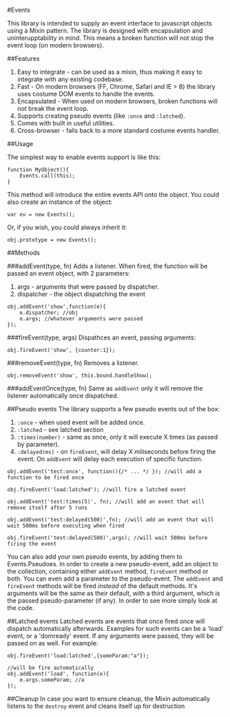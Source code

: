#Events


This library is intended to supply an event interface to javascript objects using a Mixin pattern.
The library is designed with encapsulation and uninterupptability in mind. This means a broken function will not stop
the event loop (on modern browsers).


##Features
  1. Easy to integrate - can be used as a mixin, thus making it easy to integrate with any existing codebase.
  2. Fast - On modern browsers (FF, Chrome, Safari and IE > 8) the library uses costume DOM events to handle the events.
  3. Encapsulated - When used on modern browsers, broken functions will not break the event loop.
  4. Supports creating pseudo events (like `:once` and `:latched`).
  5. Comes with built in useful utilities.
  6. Cross-browser - falls back to a more standard costume events handler.

##Usage

The simplest way to enable events support is like this:


    function MyObject(){
        Events.call(this);
    }


This method will introduce the entire events API onto the object.
You could also create an instance of the object:


    var ev = new Events();


Or, if you wish, you could always inherit it:


    obj.prototype = new Events();


##Methods

###addEvent(type, fn)
Adds a listener. When fired, the function will be passed an event object, with 2 parameters:
  1. args - arguments that were passed by dispatcher.
  2. dispatcher - the object dispatching the event


    obj.addEvent('show',function(e){
        e.dispatcher; //obj
        e.args; //whatever arguments were passed
    });


###fireEvent(type, args)
Dispathces an event, passing arguments:

    obj.fireEvent('show', {counter:1});

###removeEvent(type, fn)
Removes a listener.

    obj.removeEvent('show', this.bound.handleShow);

###addEventOnce(type, fn)
Same as `addEvent` only it will remove the listener automatically once dispatched.

##Pseudo events
The library supports a few pseudo events out of the box:

  1. `:once` - when used event will be added once.
  2. `:latched` - see latched section
  3. `:times(number)` - same as once, only it will execute X times (as passed by parameter).
  4. `:delayed(ms)` - on `fireEvent`, will delay X miliseconds before firing the event. On `addEvent` will delay each execution of specific function.


    obj.addEvent('test:once', function(){/* ... */ }); //will add a function to be fired once

    obj.fireEvent('load:latched'); //will fire a latched event

    obj.addEvent('test:times(5)', fn); //will add an event that will remove itself after 5 runs

    obj.addEvent('test:delayed(500)',fn); //will add an event that will wait 500ms before executing when fired

    obj.fireEvent('test:delayed(500)',args); //will wait 500ms before firing the event


You can also add your own pseudo events, by adding them to Events.Pseudoes.
In order to create a new pseudo-event, add an object to the collection, containing either `addEvent` method, `fireEvent` method or both.
You can even add a parameter to the pseudo-event.
The `addEvent` and `fireEvent` methods will be fired *instead* of the default methods. It's arguments will be the same as their default, with a third argument, which is the passed pseudo-parameter (if any).
In order to see more simply look at the code.


##Latched events
Latched events are events that once fired once will dispatch automatically afterwards. Examples for such events can be
a 'load' event, or a 'domready' event. If any arguments were passed, they will be passed on as well. For example:

    obj.fireEvent('load:latched',{someParam:"a"});

    //will be fire automatically
    obj.addEvent('load', function(e){
        e.args.someParam; //a
    });


##Cleanup
In case you want to ensure cleanup, the Mixin automatically listens to the `destroy` event and cleans itself up for destruction

